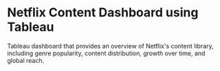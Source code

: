 # Netflix Content Dashboard using Tableau
Tableau dashboard that provides an overview of Netflix's content library, including genre popularity, content distribution, growth over time, and global reach.
